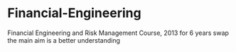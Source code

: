 # Financial-Engineering
Financial Engineering and Risk Management Course, 2013
for 6 years swap the main aim is a better understanding 
